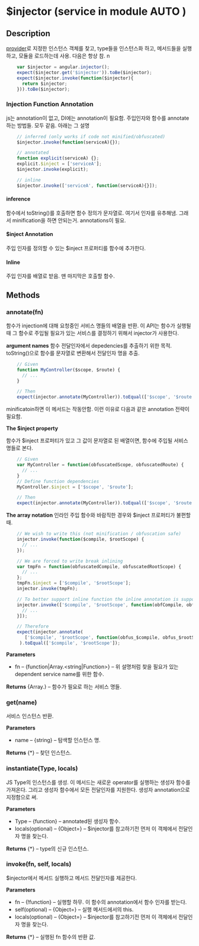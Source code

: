# $injector (service in module AUTO )

## Description

[provider](AUTO.$provide)로 지정한 인스턴스 객체를 찾고, type들을 인스턴스화 하고, 메서드들을 실행하고, 모듈을 로드하는데 사용. 다음은 항상 참. n

```js
    var $injector = angular.injector();
    expect($injector.get('$injector')).toBe($injector);
    expect($injector.invoke(function($injector){
      return $injector;
    })).toBe($injector);
```

### Injection Function Annotation
js는 annotation이 없고, DI에는 annotation이 필요함. 주입인자와 함수를 annotate 하는 방법들. 모두 같음. 아래는 그 설명

```js
    // inferred (only works if code not minified/obfuscated)
    $injector.invoke(function(serviceA){});

    // annotated
    function explicit(serviceA) {};
    explicit.$inject = ['serviceA'];
    $injector.invoke(explicit);

    // inline
    $injector.invoke(['serviceA', function(serviceA){}]);
```

#### inference
함수에서 toString()를 호출하면 함수 정의가 문자열로. 여기서 인자를 유추해냄. 그래서 minification을 하면 안되는거. annotations이 필요.

#### $inject Annotation
주입 인자를 정의할 수 있는 $inject 프로퍼티를 함수에 추가한다.

#### Inline
주입 인자를 배열로 받음. 맨 마지막은 호출할 함수.

## Methods

### annotate(fn)
함수가 injection에 대해 요청중인 서비스 명들의 배열을 반환. 이 API는 함수가 실행될 때 그 함수로 주입될 필요가 있는 서비스를 결정하기 위해서 injector가 사용한다.

**argument names**
함수 전달인자에서 depedencies를 추출하기 위한 목적. toString()으로 함수를 문자열로 변환해서 전달인자 명을 추출.

```js
    // Given
    function MyController($scope, $route) {
      // ...
    }

    // Then
    expect(injector.annotate(MyController)).toEqual(['$scope', '$route']);
```

minificatoin하면 이 메서드는 작동안함. 이런 이유로 다음과 같은 annotation 전략이 필요함.

**The $inject property**

함수가 $inject 프로퍼티가 있고 그 값이 문자열로 된 배열이면, 함수에 주입될 서비스명들로 본다.

```js
    // Given
    var MyController = function(obfuscatedScope, obfuscatedRoute) {
      // ...
    }
    // Define function dependencies
    MyController.$inject = ['$scope', '$route'];

    // Then
    expect(injector.annotate(MyController)).toEqual(['$scope', '$route']);
```

**The array notation**
인라인 주입 함수와 바람직한 경우와 $inject 프로퍼티가 불편할 때.

```js
    // We wish to write this (not minification / obfuscation safe)
    injector.invoke(function($compile, $rootScope) {
      // ...
    });

    // We are forced to write break inlining
    var tmpFn = function(obfuscatedCompile, obfuscatedRootScope) {
      // ...
    };
    tmpFn.$inject = ['$compile', '$rootScope'];
    injector.invoke(tmpFn);

    // To better support inline function the inline annotation is supported
    injector.invoke(['$compile', '$rootScope', function(obfCompile, obfRootScope) {
      // ...
    }]);

    // Therefore
    expect(injector.annotate(
       ['$compile', '$rootScope', function(obfus_$compile, obfus_$rootScope) {}])
     ).toEqual(['$compile', '$rootScope']);
```

**Parameters**

* fn – {function|Array.<string|Function>} – 위 설명처럼 찾을 필요가 있는 dependent service name를 위한 함수.

**Returns**
{Array.<string>} – 함수가 필요로 하는 서비스 명들.

### get(name)
서비스 인스턴스 반환.

**Parameters**
* name – {string} – 탐색할 인스턴스 명.

**Returns**
{*} – 찾던 인스턴스.

### instantiate(Type, locals)
JS Type의 인스턴스를 생성. 이 메서드는 새로운 operator를 실행하는 생성자 함수를 가져온다. 그리고 생성자 함수에서 모든 전달인자를 지원한다. 생성자 annotation으로 지정함으로 써.

**Parameters**
* Type – {function} – annotated된 생성자 함수.
* locals(optional) – {Object=} – $injector를 참고하기전 먼저 이 객체에서 전달인자 명을 찾는다.

**Returns**
{*} – type의 신규 인스턴스.


### invoke(fn, self, locals)
$injector에서 메서드 실행하고 메서드 전달인자를 제공한다.

**Parameters**
* fn – {!function} – 실행할 하무. 이 함수의 annotation에서 함수 인자를 받는다.
* self(optional) – {Object=} – 실행 메서드에서의 this.
* locals(optional) – {Object=} – $injector를 참고하기전 먼저 이 객체에서 전달인자 명을 찾는다.

**Returns**
{*} – 실행된 fn 함수의 반환 값.